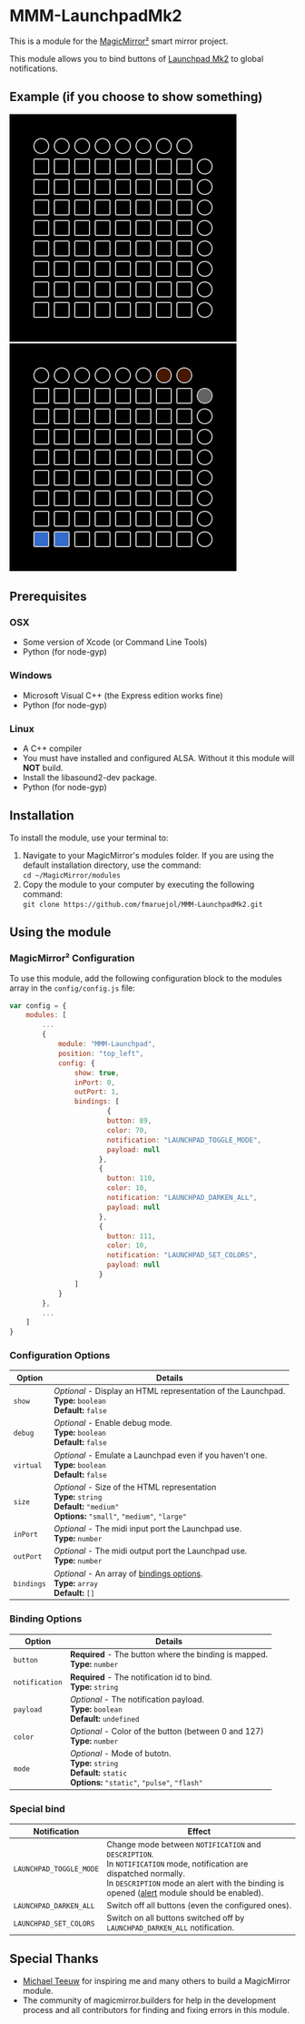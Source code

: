 # MMM-LaunchpadMk2

This is a module for the [MagicMirror²](https://github.com/MichMich/MagicMirror/) smart mirror project.

This module allows you to bind buttons of [Launchpad Mk2](https://novationmusic.com/en/launch/launchpad-mk2) to global notifications.

## Example (if you choose to show something)
![Example of MMM-LaunchpadMk2 (no bindings)](images/sample-no-bindings.png?raw=true "Example screenshot (no bindings)")
![Example of MMM-LaunchpadMk2 (with bindings)](images/sample-with-bindings.png?raw=true "Example screenshot (with bindings)")

## Prerequisites

### OSX

* Some version of Xcode (or Command Line Tools)
* Python (for node-gyp)

### Windows

* Microsoft Visual C++ (the Express edition works fine)
* Python (for node-gyp)

### Linux

* A C++ compiler
* You must have installed and configured ALSA. Without it this module will **NOT** build.
* Install the libasound2-dev package.
* Python (for node-gyp)

## Installation

To install the module, use your terminal to:
1. Navigate to your MagicMirror's modules folder. If you are using the default installation directory, use the command:<br>`cd ~/MagicMirror/modules`
2. Copy the module to your computer by executing the following command:<br>`git clone https://github.com/fmaruejol/MMM-LaunchpadMk2.git`

## Using the module

### MagicMirror² Configuration

To use this module, add the following configuration block to the modules array in the `config/config.js` file:
```js
var config = {
    modules: [
        ...
        {
            module: "MMM-Launchpad",
            position: "top_left",
            config: {
                show: true,
                inPort: 0,
                outPort: 1,
                bindings: [
                    	{
                        button: 89,
                        color: 70,
                        notification: "LAUNCHPAD_TOGGLE_MODE",
                        payload: null
                      },
                      {
                        button: 110,
                        color: 10,
                        notification: "LAUNCHPAD_DARKEN_ALL",
                        payload: null
                      },
                      {
                        button: 111,
                        color: 10,
                        notification: "LAUNCHPAD_SET_COLORS",
                        payload: null
                      }
                ]
            }
        },
        ...
    ]
}
```

### Configuration Options

| Option     | Details                                                                                                                                         |
|------------|-------------------------------------------------------------------------------------------------------------------------------------------------|
| `show`     | *Optional* - Display an HTML representation of the Launchpad. <br>**Type:** `boolean`<br>**Default:** `false`                                   |
| `debug`    | *Optional* - Enable debug mode. <br>**Type:** `boolean`<br>**Default:** `false`                                                                 |
| `virtual`  | *Optional* - Emulate a Launchpad even if you haven't one.<br>**Type:** `boolean`<br>**Default:** `false`                                        |
| `size`     | *Optional* - Size of the HTML representation <br>**Type:** `string`<br>**Default:** `"medium"`<br>**Options:** `"small"`, `"medium"`, `"large"` |
| `inPort`   | *Optional* - The midi input port the Launchpad use. <br>**Type:** `number`                                                                      |
| `outPort`  | *Optional* - The midi output port the Launchpad use. <br>**Type:** `number`                                                                     |
| `bindings` | *Optional* - An array of [bindings options](#binding-options). <br>**Type:** `array`<br>**Default:** `[]`                                       |

### Binding Options

| Option         | Details                                                                                                                       |
|----------------|-------------------------------------------------------------------------------------------------------------------------------|
| `button`       | **Required** - The button where the binding is mapped. <br>**Type:** `number`                                                 |
| `notification` | **Required** - The notification id to bind. <br>**Type:** `string`<br>                                                        |
| `payload`      | *Optional* - The notification payload.<br>**Type:** `boolean`<br>**Default:** `undefined`                                     |
| `color`        | *Optional* - Color of the button (between 0 and 127) <br>**Type:** `number`                                                   |
| `mode`         | *Optional* - Mode of butotn. <br>**Type:** `string`<br>**Default:** `static`<br>**Options:** `"static"`, `"pulse"`, `"flash"` |

### Special bind

| Notification            | Effect                                                                                                                                                                                                                                                                       |
|-------------------------|------------------------------------------------------------------------------------------------------------------------------------------------------------------------------------------------------------------------------------------------------------------------------|
| `LAUNCHPAD_TOGGLE_MODE` | Change mode between `NOTIFICATION` and `DESCRIPTION`. <br>In `NOTIFICATION` mode, notification are dispatched normally. <br>In `DESCRIPTION` mode an alert with the binding is opened ([alert](https://docs.magicmirror.builders/modules/alert.html) module should be enabled). |
| `LAUNCHPAD_DARKEN_ALL`  | Switch off all buttons (even the configured ones).                                                                                                                                                                                                                           |
| `LAUNCHPAD_SET_COLORS`  | Switch on all buttons switched off by `LAUNCHPAD_DARKEN_ALL` notification.                                                                                                                                                                                                   |


## Special Thanks

* [Michael Teeuw](https://github.com/MichMich) for inspiring me and many others to build a MagicMirror module.
* The community of magicmirror.builders for help in the development process and all contributors for finding and fixing errors in this module.

